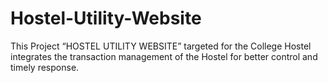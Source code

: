 # Hostel-Utility-Website
This Project “HOSTEL UTILITY WEBSITE” targeted for the College Hostel integrates the transaction management of the Hostel for better control and timely response.
